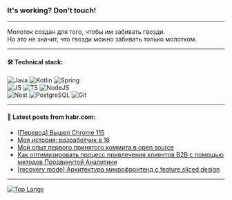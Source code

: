### It's working? Don't touch!

---
Молоток создан для того, чтобы им забивать гвозди. <br>
Но это не значит, что гвозди можно забивать только молотком.

---

#### 🛠️ Technical stack:

![Java](https://img.shields.io/badge/Java-informational?logo=Oracle&style=flat&logoColor=white&color=FF4500)
![Kotlin](https://img.shields.io/badge/Kotlin-informational?logo=Kotlin&style=flat&logoColor=white&color=774D97)
![Spring](https://img.shields.io/badge/SpringBoot-informational?logo=SpringBoot&style=flat&logoColor=white&color=6DB33F) <br>
![JS](https://img.shields.io/badge/JS-informational?logo=javaScript&style=flat&logoColor=black&color=F7Df1E)
![TS](https://img.shields.io/badge/TypeScript-informational?logo=typeScript&style=flat&logoColor=black&color=0667A8)
![NodeJS](https://img.shields.io/badge/NodeJS-informational?logo=node.js&style=flat&logoColor=white&color=70A760) <br>
![Nest](https://img.shields.io/badge/NestJS-informational?logo=NestJS&style=flat&logoColor=white&color=E0234E)
![PostgreSQL](https://img.shields.io/badge/PostgreSQL-informational?logo=PostgreSQL&style=flat&logoColor=white&color=DAA520)
![Git](https://img.shields.io/badge/Git-informational?logo=git&style=flat&logoColor=white&color=778899)

___

#### 💬 Latest posts from habr.com:

<!-- BLOG-POST-LIST:START -->
- [[Перевод] Вышел Chrome 115](https://habr.com/ru/articles/748000/?utm_source=habrahabr&utm_medium=rss&utm_campaign=748000)
- [Моя история: разработчик в 16](https://habr.com/ru/articles/747974/?utm_source=habrahabr&utm_medium=rss&utm_campaign=747974)
- [Мой опыт первого принятого коммита в open source](https://habr.com/ru/companies/timeweb/articles/747292/?utm_source=habrahabr&utm_medium=rss&utm_campaign=747292)
- [Как оптимизировать процесс привлечения клиентов B2B с помощью методов Продвинутой Аналитики](https://habr.com/ru/companies/alfa/articles/747742/?utm_source=habrahabr&utm_medium=rss&utm_campaign=747742)
- [[recovery mode] Архитектура микрофронтенд с feature sliced design](https://habr.com/ru/articles/747952/?utm_source=habrahabr&utm_medium=rss&utm_campaign=747952)
<!-- BLOG-POST-LIST:END -->

---
[![Top Langs](https://github-readme-stats-git-master-advtsetting-gmailcom.vercel.app/api/top-langs/?username=zloylis&langs_count=10&hide_title=false&title_color=e6edf3&size_weight=0.5&count_weight=0.5&layout=compact&hide_border=true&theme=dracula)](https://github.com/zloylis)

<!-- ![GitHub stats](https://github-readme-stats-git-master-advtsetting-gmailcom.vercel.app/api?username=zloylis&show_icons=true&hide_border=true&theme=dracula&hide_title=true&include_all_commits=true&count_private=true&hide=contribs&hide_rank=true) -->
